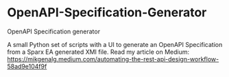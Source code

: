 # OpenAPI-Specification-Generator
OpenAPI Specification generator

A small Python set of scripts with a UI to generate an OpenAPI Specification from a Sparx EA generated XMI file. 
Read my article on Medium: https://mikgenalg.medium.com/automating-the-rest-api-design-workflow-58ad9e104f9f
